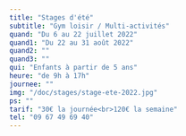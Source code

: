 ```yaml
---
title: "Stages d'été"
subtitle: "Gym loisir / Multi-activités"
quand: "Du 6 au 22 juillet 2022"
quand1: "Du 22 au 31 août 2022"
quand2: ""
quand3: ""
qui: "Enfants à partir de 5 ans"
heure: "de 9h à 17h"
journee: ""
img: "/doc/stages/stage-ete-2022.jpg"
ps: ""
tarif: "30€ la journée<br>120€ la semaine"
tel: "09 67 49 69 40"
---
```

